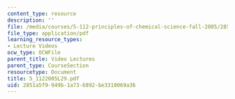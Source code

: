 ```yaml
---
content_type: resource
description: ''
file: /media/courses/5-112-principles-of-chemical-science-fall-2005/2851a5f9949b1a736892be3310069a36_5_1122005L29.pdf
file_type: application/pdf
learning_resource_types:
- Lecture Videos
ocw_type: OCWFile
parent_title: Video Lectures
parent_type: CourseSection
resourcetype: Document
title: 5_1122005L29.pdf
uid: 2851a5f9-949b-1a73-6892-be3310069a36
---
```

